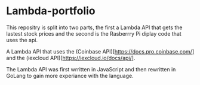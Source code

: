 # Lambda-portfolio

This repositry is split into two parts, the first a Lambda API that gets the lastest stock prices and the second is the Rasberrry Pi diplay code that uses the api.

A Lambda API that uses the (Coinbase API)[https://docs.pro.coinbase.com/] and the (iexcloud API)[https://iexcloud.io/docs/api/].

The Lambda API was first wrritten in JavaScript and then rewritten in GoLang to gain more experiance with the language. 


